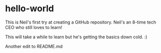 # hello-world
This is Neil's first try at creating a GitHub repository. Neil's an 8-time tech CEO who still loves to learn!

This will take a while to learn but he's getting the basics down cold. :)

Another edit to README.md
